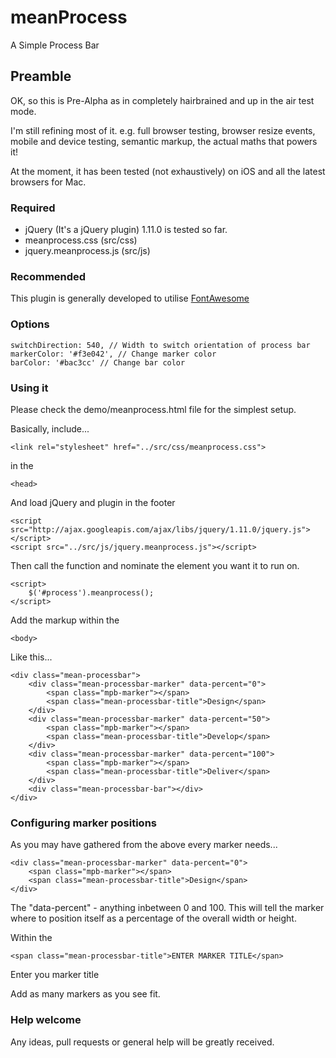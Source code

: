 meanProcess
===========

A Simple Process Bar

## Preamble

OK, so this is Pre-Alpha as in completely hairbrained and up in the air test mode.

I'm still refining most of it. e.g. full browser testing, browser resize events, mobile and device testing, semantic markup, the actual maths that powers it!

At the moment, it has been tested (not exhaustively) on iOS and all the latest browsers for Mac.


### Required

* jQuery (It's a jQuery plugin) 1.11.0 is tested so far.
* meanprocess.css (src/css)
* jquery.meanprocess.js (src/js)


### Recommended

This plugin is generally developed to utilise [FontAwesome](http://fortawesome.github.io/Font-Awesome/)

### Options

	switchDirection: 540, // Width to switch orientation of process bar
    markerColor: '#f3e042', // Change marker color
	barColor: '#bac3cc' // Change bar color
	
	
### Using it

Please check the demo/meanprocess.html file for the simplest setup.

Basically, include...

	<link rel="stylesheet" href="../src/css/meanprocess.css">

in the 

	<head>
	
And load jQuery and plugin in the footer

	<script src="http://ajax.googleapis.com/ajax/libs/jquery/1.11.0/jquery.js"></script> 
	<script src="../src/js/jquery.meanprocess.js"></script> 
	
Then call the function and nominate the element you want it to run on.

	<script>
		$('#process').meanprocess();
	</script> 		
	
Add the markup within the 

	<body>

Like this...

	<div class="mean-processbar">
		<div class="mean-processbar-marker" data-percent="0">
			<span class="mpb-marker"></span>
			<span class="mean-processbar-title">Design</span>
		</div>
		<div class="mean-processbar-marker" data-percent="50">
			<span class="mpb-marker"></span>
			<span class="mean-processbar-title">Develop</span>
		</div>
		<div class="mean-processbar-marker" data-percent="100">
			<span class="mpb-marker"></span>
			<span class="mean-processbar-title">Deliver</span>
		</div>		
		<div class="mean-processbar-bar"></div>
	</div>	
	
### Configuring marker positions	

As you may have gathered from the above every marker needs...

	<div class="mean-processbar-marker" data-percent="0">
		<span class="mpb-marker"></span>
		<span class="mean-processbar-title">Design</span>
	</div>


The "data-percent" - anything inbetween 0 and 100. This will tell the marker where to position itself as a percentage of the overall width or height.

Within the

	<span class="mean-processbar-title">ENTER MARKER TITLE</span>

Enter you marker title

Add as many markers as you see fit.


### Help welcome

Any ideas, pull requests or general help will be greatly received.